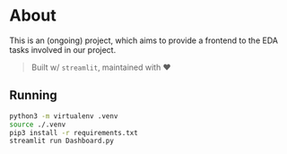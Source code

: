 # About
This is an (ongoing) project, which aims to provide a frontend to the EDA tasks involved in our project.  

> Built w/ `streamlit`, maintained with ♥

## Running

```bash
python3 -m virtualenv .venv
source ./.venv
pip3 install -r requirements.txt
streamlit run Dashboard.py
```

